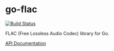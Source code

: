 go-flac
=======

[![Build Status](https://travis-ci.org/garfunkel/go-flac.svg?branch=master)](https://travis-ci.org/garfunkel/go-flac)

FLAC (Free Lossless Audio Codec) library for Go.

[API Documentation](http://godoc.org/github.com/garfunkel/go-flac)
